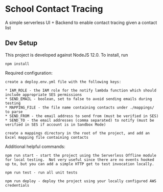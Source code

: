 # School Contact Tracing

A simple serverless UI + Backend to enable contact tracing given a contact list 


## Dev Setup

This project is developed against NodeJS 12.0.  To install, run 

``` 
npm install
```

Required configuration:
```
create a deploy.env.yml file with the following keys:

* IAM_ROLE - the IAM role for the notify lambda function which should include appropriate SES permissions
* SEND_EMAIL - boolean, set to false to avoid sending emails during testing
* MAPPING_FILE - the file name containing contacts under ./mappings/ to parse 
* SEND_FROM - the email address to send from (must be verified in SES)
* SEND_TO - the email addresses (comma separated) to notify (must be verified in SES if account is in Sandbox Mode)

create a mappings directory in the root of the project, and add an Excel mapping file containing contacts
```

Additional helpful commands:

```
npm run start - start the project using the Serverless Offline module for local testing.  Not very useful since there are no events hooked up to, but you can add a simple HTTP get to test invocation locally.

npm run test - run all unit tests

npm run deploy - deploy the project using your locally configured AWS credentials
```